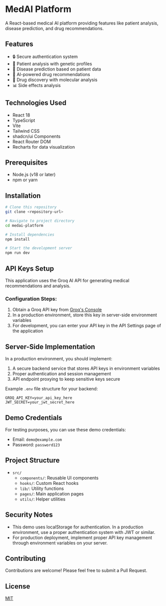 
# MedAI Platform

A React-based medical AI platform providing features like patient analysis, disease prediction, and drug recommendations.

## Features

- 🔒 Secure authentication system
- 👤 Patient analysis with genetic profiles
- 🔬 Disease prediction based on patient data
- 💊 AI-powered drug recommendations
- 🧬 Drug discovery with molecular analysis
- 📊 Side effects analysis

## Technologies Used

- React 18
- TypeScript
- Vite
- Tailwind CSS
- shadcn/ui Components
- React Router DOM
- Recharts for data visualization

## Prerequisites

- Node.js (v18 or later)
- npm or yarn

## Installation

```bash
# Clone this repository
git clone <repository-url>

# Navigate to project directory
cd medai-platform

# Install dependencies
npm install

# Start the development server
npm run dev
```

## API Keys Setup

This application uses the Groq AI API for generating medical recommendations and analysis.

### Configuration Steps:

1. Obtain a Groq API key from [Groq's Console](https://console.groq.com/keys)
2. In a production environment, store this key in server-side environment variables
3. For development, you can enter your API key in the API Settings page of the application

## Server-Side Implementation

In a production environment, you should implement:

1. A secure backend service that stores API keys in environment variables
2. Proper authentication and session management
3. API endpoint proxying to keep sensitive keys secure

Example `.env` file structure for your backend:
```
GROQ_API_KEY=your_api_key_here
JWT_SECRET=your_jwt_secret_here
```

## Demo Credentials

For testing purposes, you can use these demo credentials:

- Email: `demo@example.com`
- Password: `password123`

## Project Structure

- `src/`
  - `components/`: Reusable UI components
  - `hooks/`: Custom React hooks
  - `lib/`: Utility functions
  - `pages/`: Main application pages
  - `utils/`: Helper utilities

## Security Notes

- This demo uses localStorage for authentication. In a production environment, use a proper authentication system with JWT or similar.
- For production deployment, implement proper API key management through environment variables on your server.

## Contributing

Contributions are welcome! Please feel free to submit a Pull Request.

## License

[MIT](LICENSE)
